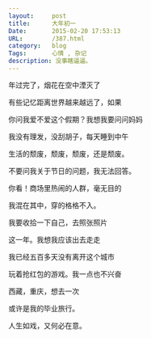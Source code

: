 ```yaml
---
layout:		post
title:		大年初一
Date:		2015-02-20 17:53:13
URL:		/387.html
category:	blog
Tags:		心情 , 杂记
description: 没事瞎逼逼。
---
```




年过完了，烟花在空中湮灭了

有些记忆距离世界越来越远了，如果

你问我爱不爱这个假期？我想我要问问妈妈


我没有理发，没刮胡子，每天睡到中午

生活的颓废，颓废，颓废，还是颓废。

不要问我关于节日的问题，我无法回答。


你看！商场里热闹的人群，毫无目的

我混在其中，穿的格格不入。

我要收拾一下自己，去照张照片


这一年。我想我应该出去走走

我已经五百多天没有离开这个城市

玩着抢红包的游戏。我一点也不兴奋


西藏，重庆，想去一次

或许是我的毕业旅行。

人生如戏，又何必在意。